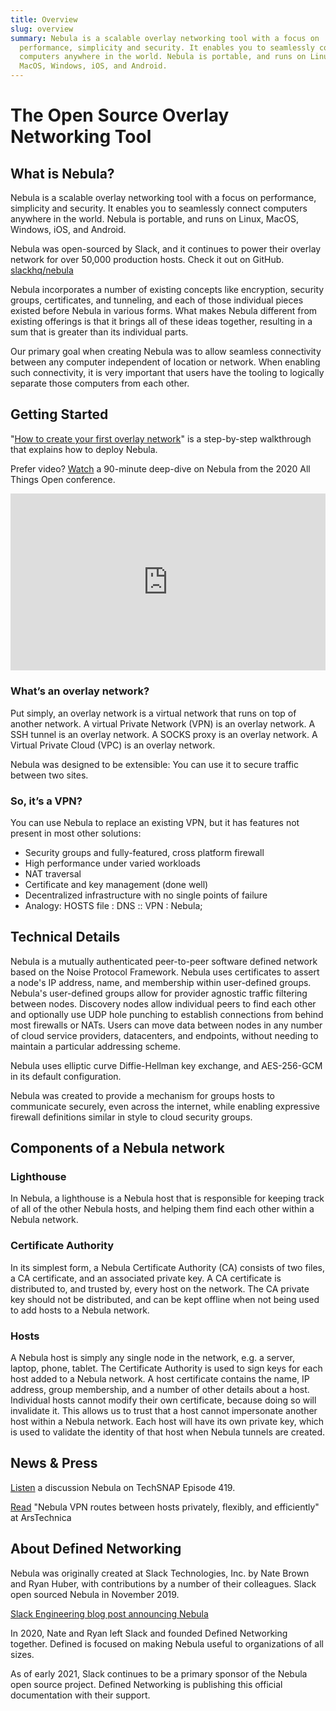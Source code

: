 ```yaml
---
title: Overview
slug: overview
summary: Nebula is a scalable overlay networking tool with a focus on
  performance, simplicity and security. It enables you to seamlessly connect
  computers anywhere in the world. Nebula is portable, and runs on Linux,
  MacOS, Windows, iOS, and Android.
---
```


# The Open Source Overlay Networking Tool

## What is Nebula?

Nebula is a scalable overlay networking tool with a focus on performance, simplicity and security. It enables you to seamlessly connect computers anywhere in the world. Nebula is portable, and runs on Linux, MacOS, Windows, iOS, and Android.

Nebula was open-sourced by Slack, and it continues to power their overlay network for over 50,000 production hosts. Check it out on GitHub. [slackhq/nebula](https://github.com/slackhq/nebula)

Nebula incorporates a number of existing concepts like encryption, security groups, certificates, and tunneling, and each of those individual pieces existed before Nebula in various forms. What makes Nebula different from existing offerings is that it brings all of these ideas together, resulting in a sum that is greater than its individual parts.

Our primary goal when creating Nebula was to allow seamless connectivity between any computer independent of location or network. When enabling such connectivity, it is very important that users have the tooling to logically separate those computers from each other.

## Getting Started

"[How to create your first overlay network](quick-start)" is a step-by-step walkthrough that explains how to deploy Nebula.

Prefer video? [Watch](https://www.youtube.com/watch?v=qy2cgqglt3o) a 90-minute deep-dive on Nebula from the 2020 All Things Open conference.

<div width="100%" height="0" style="padding-bottom: 56.25%; overflow: hidden; position: relative; margin-bottom: 16px;">
  <iframe width="100%" height="100%" style="position: absolute;" src="https://www.youtube.com/embed/qy2cgqglt3o" title="All Things Open YouTube video" frameborder="0" allow="accelerometer; autoplay; clipboard-write; encrypted-media; gyroscope; picture-in-picture" allowfullscreen></iframe>
</div>

### What’s an overlay network?

Put simply, an overlay network is a virtual network that runs on top of another network. A virtual Private Network (VPN) is an overlay network. A SSH tunnel is an overlay network. A SOCKS proxy is an overlay network. A Virtual Private Cloud (VPC) is an overlay network.

Nebula was designed to be extensible: You can use it to secure traffic between two sites.

### So, it’s a VPN?

You can use Nebula to replace an existing VPN, but it has features not present in most other solutions:

- Security groups and fully-featured, cross platform firewall
- High performance under varied workloads
- NAT traversal
- Certificate and key management (done well)
- Decentralized infrastructure with no single points of failure
- Analogy: HOSTS file : DNS :: VPN : Nebula;

## Technical Details

Nebula is a mutually authenticated peer-to-peer software defined network based on the Noise Protocol Framework. Nebula uses certificates to assert a node's IP address, name, and membership within user-defined groups. Nebula's user-defined groups allow for provider agnostic traffic filtering between nodes. Discovery nodes allow individual peers to find each other and optionally use UDP hole punching to establish connections from behind most firewalls or NATs. Users can move data between nodes in any number of cloud service providers, datacenters, and endpoints, without needing to maintain a particular addressing scheme.

Nebula uses elliptic curve Diffie-Hellman key exchange, and AES-256-GCM in its default configuration.

Nebula was created to provide a mechanism for groups hosts to communicate securely, even across the internet, while enabling expressive firewall definitions similar in style to cloud security groups.

## Components of a Nebula network

### Lighthouse

In Nebula, a lighthouse is a Nebula host that is responsible for keeping track of all of the other Nebula hosts, and helping them find each other within a Nebula network.

### Certificate Authority

In its simplest form, a Nebula Certificate Authority (CA) consists of two files, a CA certificate, and an associated private key. A CA certificate is distributed to, and trusted by, every host on the network. The CA private key should not be distributed, and can be kept offline when not being used to add hosts to a Nebula network.

### Hosts

A Nebula host is simply any single node in the network, e.g. a server, laptop, phone, tablet. The Certificate Authority is used to sign keys for each host added to a Nebula network. A host certificate contains the name, IP address, group membership, and a number of other details about a host. Individual hosts cannot modify their own certificate, because doing so will invalidate it. This allows us to trust that a host cannot impersonate another host within a Nebula network. Each host will have its own private key, which is used to validate the identity of that host when Nebula tunnels are created.

## News & Press

[Listen](https://techsnap.systems/419) a discussion Nebula on TechSNAP Episode 419.

[Read](https://arstechnica.com/gadgets/2019/12/nebula-vpn-routes-between-hosts-privately-flexibly-and-efficiently/) "Nebula VPN routes between hosts privately, flexibly, and efficiently" at ArsTechnica

## About Defined Networking

Nebula was originally created at Slack Technologies, Inc. by Nate Brown and Ryan Huber, with contributions by a number of their colleagues. Slack open sourced Nebula in November 2019.

[Slack Engineering blog post announcing Nebula](https://slack.engineering/introducing-nebula-the-open-source-global-overlay-network-from-slack/)

In 2020, Nate and Ryan left Slack and founded Defined Networking together. Defined is focused on making Nebula useful to organizations of all sizes.

As of early 2021, Slack continues to be a primary sponsor of the Nebula open source project. Defined Networking is publishing this official documentation with their support.
